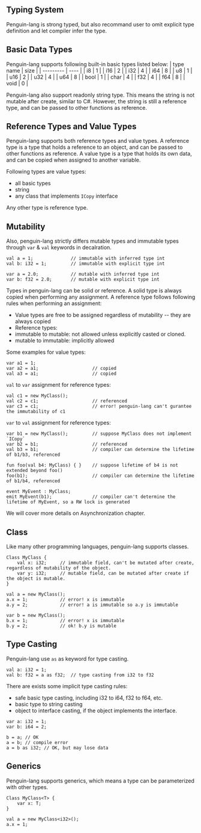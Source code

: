 ## Typing System 
Penguin-lang is strong typed, but also recommand user to omit explicit type definition and let compiler infer the type. 

## Basic Data Types
Penguin-lang supports following built-in basic types listed below:
| type name | size |
| --------- | ---- |
| i8        | 1    |
| i16       | 2    |
| i32       | 4    |
| i64       | 8    |
| u8        | 1    |
| u16       | 2    |
| u32       | 4    |
| u64       | 8    |
| bool      | 1    |
| char      | 4    |
| f32       | 4    |
| f64       | 8    |
| void      | 0    |

Penguin-lang also support readonly string type. This means the string is not mutable after create, similar to C#. However, the string is still a reference type, and can be passed to other functions as reference.

## Reference Types and Value Types
Penguin-lang supports both reference types and value types. A reference type is a type that holds a reference to an object, and can be passed to other functions as reference. A value type is a type that holds its own data, and can be copied when assigned to another variable.

Following types are value types:
* all basic types
* string
* any class that implements `ICopy` interface

Any other type is reference type.

## Mutability
Also, penguin-lang strictly differs mutable types and immutable types through `var` & `val` keywords in decalration. 
```
val a = 1;				// immutable with inferred type int
val b: i32 = 1; 		// immutable with explicit type int

var a = 2.0;			// mutable with inferred type int
var b: f32 = 2.0;		// mutable with explicit type int
```

Types in penguin-lang can be solid or reference. A solid type is always copied when performing any assignment. A reference type follows following rules when performing an assignment:
- Value types are free to be assigned regardless of mutability -- they are always copied
- Reference types:
 - immutable to mutable: not allowed unless explicitly casted or cloned.
 - mutable to immutable: implicitly allowed

Some examples for value types:
```
var a1 = 1;
var a2 = a1; 					// copied
val a3 = a1;					// copied
```

`val` to `var` assignment for reference types:
```
val c1 = new MyClass();
val c2 = c1;					// referenced
var c3 = c1;					// error! penguin-lang can't gurantee the immutability of c1
```

`var` to `val` assignment for reference types:
```
var b1 = new MyClass();			// suppose MyClass does not implement `ICopy`
var b2 = b1;					// referenced
val b3 = b1;					// compiler can determine the lifetime of b1/b3, referenced

fun foo(val b4: MyClass) { }	// suppose lifetime of b4 is not extended beyond foo()
foo(b1);						// compiler can determine the lifetime of b1/b4, referenced

event MyEvent : MyClass;		
emit MyEvent(b1);				// compiler can't determine the lifetime of MyEvent, so a RW lock is generated
```

We will cover more details on Asynchronization chapter.

## Class
Like many other programming languages, penguin-lang supports classes. 
```
Class MyClass {
	val x: i32;		// immutable field, can't be mutated after create, regardless of mutability of the object.
	var y: i32;		// mutable field, can be mutated after create if the object is mutable.
}

val a = new MyClass();
a.x = 1;			// error! x is immutable
a.y = 2;			// error! a is immutable so a.y is immutable

var b = new MyClass();
b.x = 1;			// error! x is immutable
b.y = 2;			// ok! b.y is mutable
```

## Type Casting
Penguin-lang use `as` as keyword for type casting.
```
val a: i32 = 1;
val b: f32 = a as f32;	// type casting from i32 to f32
```

There are exists some implicit type casting rules:
 * safe basic type casting, including i32 to i64, f32 to f64, etc.
 * basic type to string casting
 * object to interface casting, if the object implements the interface.

```
var a: i32 = 1;
var b: i64 = 2;

b = a; // OK 
a = b; // compile error
a = b as i32; // OK, but may lose data
```

## Generics
Penguin-lang supports generics, which means a type can be parameterized with other types.
```
Class MyClass<T> {
	var x: T;
}

val a = new MyClass<i32>();
a.x = 1;
```
